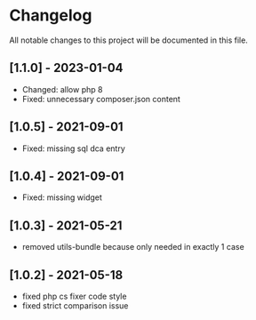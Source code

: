 # Changelog

All notable changes to this project will be documented in this file.

## [1.1.0] - 2023-01-04
- Changed: allow php 8
- Fixed: unnecessary composer.json content

## [1.0.5] - 2021-09-01

- Fixed: missing sql dca entry

## [1.0.4] - 2021-09-01

- Fixed: missing widget

## [1.0.3] - 2021-05-21

- removed utils-bundle because only needed in exactly 1 case

## [1.0.2] - 2021-05-18

- fixed php cs fixer code style
- fixed strict comparison issue
